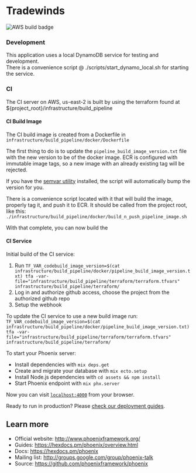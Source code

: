 # Tradewinds

![AWS build badge](https://codebuild.us-east-2.amazonaws.com/badges?uuid=eyJlbmNyeXB0ZWREYXRhIjoicXRVZnBQcVorU2YxMUR4SzE3VE43T25GdktWN3FGTjZlaWhBaE5hbEl1YURzbjVCVVhkUUt1NnhlNU9pZEcxWUFLT1VnOUZtb1BjdThVZENrOXdxNGlFPSIsIml2UGFyYW1ldGVyU3BlYyI6Inp0bzY0YjBFWTRQVlE1YSsiLCJtYXRlcmlhbFNldFNlcmlhbCI6MX0%3D&branch=master)

### Development

This application uses a local DynamoDB service for testing and development.  
There is a convenience script @ ./scripts/start_dynamo_local.sh for starting the service.

### CI

The CI server on AWS, us-east-2 is built by using the terraform found at ${project_root}/infrastructure/build_pipeline

#### CI Build Image
The CI build image is created from a Dockerfile in `infrastructure/build_pipeline/docker/Dockerfile`

The first thing to do is to update the `pipeline_build_image_version.txt` file with the new version to be of the docker image.
ECR is configured with immutable image tags, so a new image with an already existing tag will be rejected.

If you have the [semvar utility](https://github.com/fsaintjacques/semver-tool) installed, the script will automatically bump the version for you.

There is a convenience script located with it that will build the image, properly tag it, and push it to ECR.
It should be called from the project root, like this: `./infrastructure/build_pipeline/docker/build_n_push_pipeline_image.sh`

With that complete, you can now build the 

#### CI Service

Initial build of the CI service:
1) Run `TF_VAR_codebuild_image_version=$(cat infrastructure/build_pipeline/docker/pipeline_build_image_version.txt) tfa -var-file="infrastructure/build_pipeline/terraform/terraform.tfvars" infrastructure/build_pipeline/terraform/`
2) Log in and authorize github access, choose the project from the authorized github repo
3) Setup the webhook

To update the CI service to use a new build image run:  
`TF_VAR_codebuild_image_version=$(cat infrastructure/build_pipeline/docker/pipeline_build_image_version.txt) tfa -var-file="infrastructure/build_pipeline/terraform/terraform.tfvars" infrastructure/build_pipeline/terraform/`

To start your Phoenix server:

  * Install dependencies with `mix deps.get`
  * Create and migrate your database with `mix ecto.setup`
  * Install Node.js dependencies with `cd assets && npm install`
  * Start Phoenix endpoint with `mix phx.server`

Now you can visit [`localhost:4000`](http://localhost:4000) from your browser.

Ready to run in production? Please [check our deployment guides](https://hexdocs.pm/phoenix/deployment.html).

## Learn more

  * Official website: http://www.phoenixframework.org/
  * Guides: https://hexdocs.pm/phoenix/overview.html
  * Docs: https://hexdocs.pm/phoenix
  * Mailing list: http://groups.google.com/group/phoenix-talk
  * Source: https://github.com/phoenixframework/phoenix
